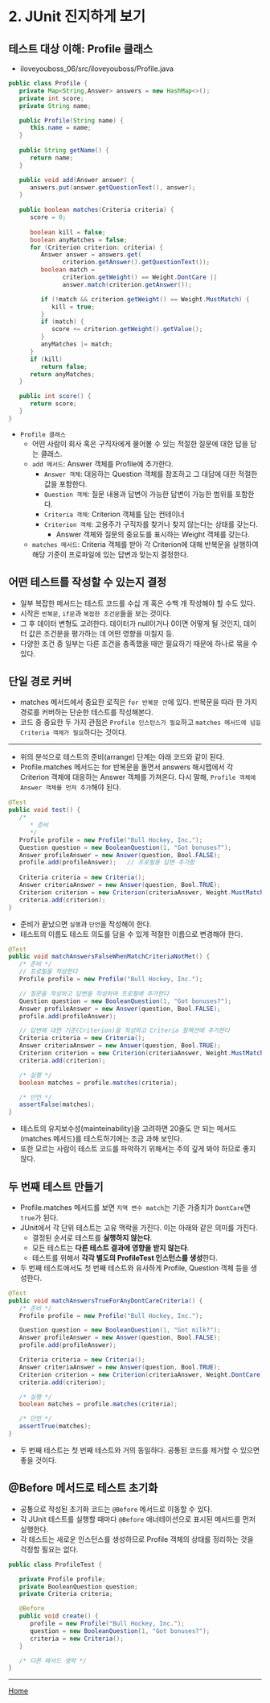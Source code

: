 # 2. JUnit 진지하게 보기


## 테스트 대상 이해: Profile 클래스

- iloveyouboss_06/src/iloveyouboss/Profile.java

```java
public class Profile { 
   private Map<String,Answer> answers = new HashMap<>();
   private int score;
   private String name;

   public Profile(String name) {
      this.name = name;
   }
   
   public String getName() {
      return name;
   }

   public void add(Answer answer) { 
      answers.put(answer.getQuestionText(), answer);
   }
   
   public boolean matches(Criteria criteria) { 
      score = 0;
      
      boolean kill = false;
      boolean anyMatches = false; 
      for (Criterion criterion: criteria) {   
         Answer answer = answers.get(
               criterion.getAnswer().getQuestionText()); 
         boolean match = 
               criterion.getWeight() == Weight.DontCare || 
               answer.match(criterion.getAnswer());

         if (!match && criterion.getWeight() == Weight.MustMatch) {  
            kill = true;
         }
         if (match) {         
            score += criterion.getWeight().getValue();
         }
         anyMatches |= match;  
      }
      if (kill)       
         return false;
      return anyMatches; 
   }

   public int score() {
      return score;
   }
}
```

- `Profile 클래스`
  - 어떤 사람이 회사 혹은 구직자에게 물어볼 수 있는 적절한 질문에 대한 답을 담는 클래스.
  - `add 메서드`: Answer 객체를 Profile에 추가한다.
    - `Answer 객체`: 대응하는 Question 객체를 참조하고 그 대답에 대한 적절한 값을 포함한다.
    - `Question 객체`: 질문 내용과 답변이 가능한 답변이 가능한 범위를 포함한다.
    - `Criteria 객체`: Criterion 객체를 담는 컨테이너
    - `Criterion 객체`: 고용주가 구직자를 찾거나 찾지 않는다는 상태를 갖는다.
      - Answer 객체와 질문의 중요도를 표시하는 Weight 객체를 갖는다.
  - `matches 메서드`: Criteria 객체를 받아 각 Criterion에 대해 반복문을 실행하여 해당 기준이 프로파일에 있는 답변과 맞는지 결정한다.


## 어떤 테스트를 작성할 수 있는지 결정

- 일부 복잡한 메서드는 테스트 코드를 수십 개 혹은 수백 개 작성해야 할 수도 있다.
- 시작은 `반복문`, `if문`과 `복잡한 조건문`들을 보는 것이다.
- 그 후 데이터 변형도 고려한다. 데이터가 null이거나 0이면 어떻게 될 것인지, 데이터 값은 조건문을 평가하는 데 어떤 영향을 미칠지 등.
- 다양한 조건 중 일부는 다른 조건을 충족했을 때만 필요하기 때문에 하나로 묶을 수 있다.


## 단일 경로 커버

- matches 메서드에서 중요한 로직은 `for 반복문 안`에 있다. 반복문을 따라 한 가지 경로를 커버하는 단순한 테스트를 작성해본다.
- 코드 중 중요한 두 가지 관점은 `Profile 인스턴스가 필요`하고 `matches 메서드에 넘길 Criteria 객체가 필요`하다는 것이다.

---

- 위의 분석으로 테스트의 준비(arrange) 단계는 아래 코드와 같이 된다.
- Profile.matches 메서드는 for 반복문을 돌면서 answers 해시맵에서 각 Criterion 객체에 대응하는 Answer 객체를 가져온다. 다시 말해, `Profile 객체에 Answer 객체를 먼저 추가`해야 된다.

```java
@Test
public void test() {
   /* 
      * 준비
      */
   Profile profile = new Profile("Bull Hockey, Inc.");
   Question question = new BooleanQuestion(1, "Got bonuses?");
   Answer profileAnswer = new Answer(question, Bool.FALSE);
   profile.add(profileAnswer);   // 프로필용 답변 추가함
   
   Criteria criteria = new Criteria();
   Answer criteriaAnswer = new Answer(question, Bool.TRUE);
   Criterion criterion = new Criterion(criteriaAnswer, Weight.MustMatch);
   criteria.add(criterion);
}
```

- 준비가 끝났으면 `실행`과 `단언`을 작성해야 한다.
- 테스트의 이름도 테스트 의도를 담을 수 있게 적절한 이름으로 변경해야 한다.

```java
@Test
public void matchAnswersFalseWhenMatchCriteriaNotMet() {
   /* 준비 */
   // 프로필을 작성한다
   Profile profile = new Profile("Bull Hockey, Inc.");

   // 질문을 작성하고 답변을 작성하여 프로필에 추가한다
   Question question = new BooleanQuestion(1, "Got bonuses?");
   Answer profileAnswer = new Answer(question, Bool.FALSE);
   profile.add(profileAnswer);

   // 답변에 대한 기준(Criterion)을 작성하고 Criteria 컬렉션에 추가한다
   Criteria criteria = new Criteria();
   Answer criteriaAnswer = new Answer(question, Bool.TRUE);
   Criterion criterion = new Criterion(criteriaAnswer, Weight.MustMatch);
   criteria.add(criterion);

   /* 실행 */
   boolean matches = profile.matches(criteria);

   /* 단언 */
   assertFalse(matches);
}
```

- 테스트의 유지보수성(mainteinability)을 고려하면 20줄도 안 되는 메서드(matches 메서드)를 테스트하기에는 조금 과해 보인다.
- 또한 모르는 사람이 테스트 코드를 파악하기 위해서는 주의 깊게 봐야 하므로 좋지 않다.


## 두 번째 테스트 만들기

- Profile.matches 메서드를 보면 `지역 변수 match`는 기준 가중치가 `DontCare`면 `true`가 된다.
- JUnit에서 각 단위 테스트는 고유 맥락을 가진다. 이는 아래와 같은 의미를 가진다.
  - 결정된 순서로 테스트를 **실행하지 않는다**.
  - 모든 테스트는 **다른 테스트 결과에 영향을 받지 않는다**.
  - 테스트를 위해서 **각각 별도의 ProfileTest 인스턴스를 생성**한다.
- 두 번째 테스트에서도 첫 번째 테스트와 유사하게 Profile, Question 객체 등을 생성한다.

```java
@Test
public void matchAnswersTrueForAnyDontCareCriteria() {
   /* 준비 */
   Profile profile = new Profile("Bull Hockey, Inc.");

   Question question = new BooleanQuestion(1, "Got milk?");
   Answer profileAnswer = new Answer(question, Bool.FALSE);
   profile.add(profileAnswer);

   Criteria criteria = new Criteria();
   Answer criteriaAnswer = new Answer(question, Bool.TRUE);
   Criterion criterion = new Criterion(criteriaAnswer, Weight.DontCare);
   criteria.add(criterion);

   /* 실행 */
   boolean matches = profile.matches(criteria);

   /* 단언 */
   assertTrue(matches);
}
```

- 두 번째 테스트는 첫 번째 테스트와 거의 동일하다. 공통된 코드를 제거할 수 있으면 좋을 것이다.


## @Before 메서드로 테스트 초기화

- 공통으로 작성된 초기화 코드는 `@Before` 메서드로 이동할 수 있다.
- 각 JUnit 테스트를 실행할 때마다 `@Before` 애너테이션으로 표시된 메서드를 먼저 실행한다.
- 각 테스트는 새로운 인스턴스를 생성하므로 Profile 객체의 상태를 정리하는 것을 걱정할 필요는 없다.

```java
public class ProfileTest {

   private Profile profile;
   private BooleanQuestion question;
   private Criteria criteria;

   @Before
   public void create() {
      profile = new Profile("Bull Hockey, Inc.");
      question = new BooleanQuestion(1, "Got bonuses?");
      criteria = new Criteria();
   }

   /* 다른 메서드 생략 */
}
```

---
[Home](../README.md)
